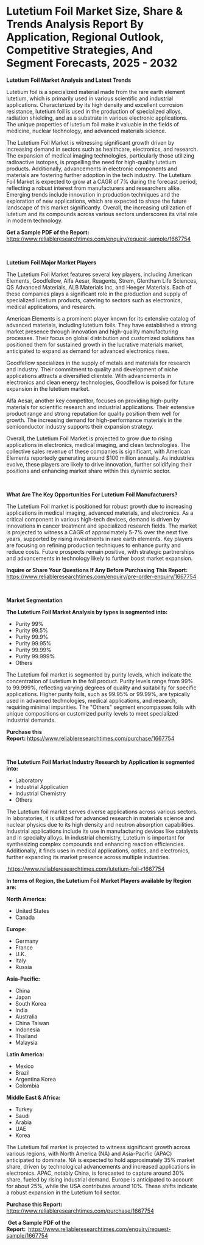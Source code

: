 <p><h1>Lutetium Foil Market Size, Share & Trends Analysis Report By Application, Regional Outlook, Competitive Strategies, And Segment Forecasts, 2025 - 2032</h1></p><p><strong>Lutetium Foil Market Analysis and Latest Trends</strong></p>
<p><p>Lutetium foil is a specialized material made from the rare earth element lutetium, which is primarily used in various scientific and industrial applications. Characterized by its high density and excellent corrosion resistance, lutetium foil is used in the production of specialized alloys, radiation shielding, and as a substrate in various electronic applications. The unique properties of lutetium foil make it valuable in the fields of medicine, nuclear technology, and advanced materials science.</p><p>The Lutetium Foil Market is witnessing significant growth driven by increasing demand in sectors such as healthcare, electronics, and research. The expansion of medical imaging technologies, particularly those utilizing radioactive isotopes, is propelling the need for high-quality lutetium products. Additionally, advancements in electronic components and materials are fostering further adoption in the tech industry. The Lutetium Foil Market is expected to grow at a CAGR of 7% during the forecast period, reflecting a robust interest from manufacturers and researchers alike. Emerging trends include innovation in production techniques and the exploration of new applications, which are expected to shape the future landscape of this market significantly. Overall, the increasing utilization of lutetium and its compounds across various sectors underscores its vital role in modern technology.</p></p>
<p><strong>Get a Sample PDF of the Report:&nbsp;</strong> <a href="https://www.reliableresearchtimes.com/enquiry/request-sample/1667754?utm_campaign=3361&utm_medium=2&utm_source=Github&utm_content=ia&utm_term=18042025&utm_id=lutetium-foil">https://www.reliableresearchtimes.com/enquiry/request-sample/1667754</a></p>
<p>&nbsp;</p>
<p><strong>Lutetium Foil Major Market Players</strong></p>
<p><p>The Lutetium Foil Market features several key players, including American Elements, Goodfellow, Alfa Aesar, Reagents, Strem, Glentham Life Sciences, QS Advanced Materials, ALB Materials Inc, and Heeger Materials. Each of these companies plays a significant role in the production and supply of specialized lutetium products, catering to sectors such as electronics, medical applications, and research.</p><p>American Elements is a prominent player known for its extensive catalog of advanced materials, including lutetium foils. They have established a strong market presence through innovation and high-quality manufacturing processes. Their focus on global distribution and customized solutions has positioned them for sustained growth in the lucrative materials market, anticipated to expand as demand for advanced electronics rises.</p><p>Goodfellow specializes in the supply of metals and materials for research and industry. Their commitment to quality and development of niche applications attracts a diversified clientele. With advancements in electronics and clean energy technologies, Goodfellow is poised for future expansion in the lutetium market.</p><p>Alfa Aesar, another key competitor, focuses on providing high-purity materials for scientific research and industrial applications. Their extensive product range and strong reputation for quality position them well for growth. The increasing demand for high-performance materials in the semiconductor industry supports their expansion strategy.</p><p>Overall, the Lutetium Foil Market is projected to grow due to rising applications in electronics, medical imaging, and clean technologies. The collective sales revenue of these companies is significant, with American Elements reportedly generating around $100 million annually. As industries evolve, these players are likely to drive innovation, further solidifying their positions and enhancing market share within this dynamic sector.</p></p>
<p>&nbsp;</p>
<p><strong>What Are The Key Opportunities For Lutetium Foil Manufacturers?</strong></p>
<p><p>The Lutetium Foil market is positioned for robust growth due to increasing applications in medical imaging, advanced materials, and electronics. As a critical component in various high-tech devices, demand is driven by innovations in cancer treatment and specialized research fields. The market is projected to witness a CAGR of approximately 5-7% over the next five years, supported by rising investments in rare earth elements. Key players are focusing on refining production techniques to enhance purity and reduce costs. Future prospects remain positive, with strategic partnerships and advancements in technology likely to further boost market expansion.</p></p>
<p><strong>Inquire or Share Your Questions If Any Before Purchasing This Report:</strong> <a href="https://www.reliableresearchtimes.com/enquiry/pre-order-enquiry/1667754?utm_campaign=3361&utm_medium=2&utm_source=Github&utm_content=ia&utm_term=18042025&utm_id=lutetium-foil">https://www.reliableresearchtimes.com/enquiry/pre-order-enquiry/1667754</a></p>
<p>&nbsp;</p>
<p><strong>Market Segmentation</strong></p>
<p><strong>The Lutetium Foil Market Analysis by types is segmented into:</strong></p>
<p><ul><li>Purity 99%</li><li>Purity 99.5%</li><li>Purity 99.9%</li><li>Purity 99.95%</li><li>Purity 99.99%</li><li>Purity 99.999%</li><li>Others</li></ul></p>
<p><p>The Lutetium foil market is segmented by purity levels, which indicate the concentration of Lutetium in the foil product. Purity levels range from 99% to 99.999%, reflecting varying degrees of quality and suitability for specific applications. Higher purity foils, such as 99.95% or 99.99%, are typically used in advanced technologies, medical applications, and research, requiring minimal impurities. The "Others" segment encompasses foils with unique compositions or customized purity levels to meet specialized industrial demands.</p></p>
<p><strong>Purchase this Report:&nbsp;</strong><a href="https://www.reliableresearchtimes.com/purchase/1667754?utm_campaign=3361&utm_medium=2&utm_source=Github&utm_content=ia&utm_term=18042025&utm_id=lutetium-foil">https://www.reliableresearchtimes.com/purchase/1667754</a></p>
<p>&nbsp;</p>
<p><strong>The Lutetium Foil Market Industry Research by Application is segmented into:</strong></p>
<p><ul><li>Laboratory</li><li>Industrial Application</li><li>Industrial Chemistry</li><li>Others</li></ul></p>
<p><p>The Lutetium foil market serves diverse applications across various sectors. In laboratories, it is utilized for advanced research in materials science and nuclear physics due to its high density and neutron absorption capabilities. Industrial applications include its use in manufacturing devices like catalysts and in specialty alloys. In industrial chemistry, Lutetium is important for synthesizing complex compounds and enhancing reaction efficiencies. Additionally, it finds uses in medical applications, optics, and electronics, further expanding its market presence across multiple industries.</p></p>
<p><a href="https://www.reliableresearchtimes.com/lutetium-foil-r1667754?utm_campaign=3361&utm_medium=2&utm_source=Github&utm_content=ia&utm_term=18042025&utm_id=lutetium-foil">&nbsp;https://www.reliableresearchtimes.com/lutetium-foil-r1667754</a></p>
<p><strong>In terms of Region, the Lutetium Foil Market Players available by Region are:</strong></p>
<p>
    <p> <strong> North America: </strong>
        <ul>
            <li>United States</li>
            <li>Canada</li>
        </ul>
        </p> 
    <p> <strong> Europe: </strong>
        <ul>
            <li>Germany</li>
            <li>France</li>
            <li>U.K.</li>
            <li>Italy</li>
            <li>Russia</li>
        </ul>
        </p> 
    <p> <strong> Asia-Pacific: </strong>
        <ul>
            <li>China</li>
            <li>Japan</li>
            <li>South Korea</li>
            <li>India</li>
            <li>Australia</li>
            <li>China Taiwan</li>
            <li>Indonesia</li>
            <li>Thailand</li>
            <li>Malaysia</li>
        </ul>
        </p> 
    <p> <strong> Latin America: </strong>
        <ul>
            <li>Mexico</li>
            <li>Brazil</li>
            <li>Argentina Korea</li>
            <li>Colombia</li>
        </ul>
        </p> 
    <p> <strong> Middle East & Africa: </strong>
        <ul>
            <li>Turkey</li>
            <li>Saudi</li>
            <li>Arabia</li>
            <li>UAE</li>
            <li>Korea</li>
        </ul>
    </p>
    </p>
<p><p>The Lutetium foil market is projected to witness significant growth across various regions, with North America (NA) and Asia-Pacific (APAC) anticipated to dominate. NA is expected to hold approximately 35% market share, driven by technological advancements and increased applications in electronics. APAC, notably China, is forecasted to capture around 30% share, fueled by rising industrial demand. Europe is anticipated to account for about 25%, while the USA contributes around 10%. These shifts indicate a robust expansion in the Lutetium foil sector.</p></p>
<p><strong>Purchase this Report: </strong><a href="https://www.reliableresearchtimes.com/purchase/1667754?utm_campaign=3361&utm_medium=2&utm_source=Github&utm_content=ia&utm_term=18042025&utm_id=lutetium-foil">https://www.reliableresearchtimes.com/purchase/1667754</a></p>
<p>&nbsp;<strong>Get a Sample PDF of the Report:&nbsp;&nbsp;</strong><a href="https://www.reliableresearchtimes.com/enquiry/request-sample/1667754?utm_campaign=3361&utm_medium=2&utm_source=Github&utm_content=ia&utm_term=18042025&utm_id=lutetium-foil">https://www.reliableresearchtimes.com/enquiry/request-sample/1667754</a></p>
<p><strong></strong></p>
<p><p></p><p></p><p></p></p>